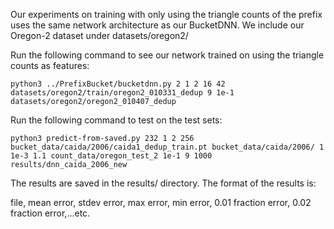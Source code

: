 Our experiments on training with only using the triangle counts of the prefix uses the same network architecture as our BucketDNN. We include our Oregon-2 dataset under datasets/oregon2/

Run the following command to see our network trained on using the triangle counts as features:

    python3 ../PrefixBucket/bucketdnn.py 2 1 2 16 42 datasets/oregon2/train/oregon2_010331_dedup 9 1e-1 datasets/oregon2/oregon2_010407_dedup

Run the following command to test on the test sets:

    python3 predict-from-saved.py 232 1 2 256 bucket_data/caida/2006/caida1_dedup_train.pt bucket_data/caida/2006/ 1 1e-3 1.1 count_data/oregon_test_2 1e-1 9 1000 results/dnn_caida_2006_new

The results are saved in the results/ directory. The format of the results is:

file, mean error, stdev error, max error, min error, 0.01 fraction error, 0.02 fraction error,...etc.
